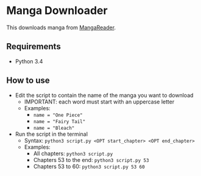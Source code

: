 # Manga Downloader

This downloads manga from [MangaReader](http://www.mangareader.net).

## Requirements

* Python 3.4

## How to use

* Edit the script to contain the name of the manga you want to download
  * IMPORTANT: each word must start with an uppercase letter
  * Examples:
    * `name = "One Piece"`
    * `name = "Fairy Tail"`
    * `name = "Bleach"`
* Run the script in the terminal
  * Syntax: `python3 script.py <OPT start_chapter> <OPT end_chapter>`
  * Examples:
    * All chapters: `python3 script.py`
    * Chapters 53 to the end: `python3 script.py 53`
    * Chapters 53 to 60: `python3 script.py 53 60`
